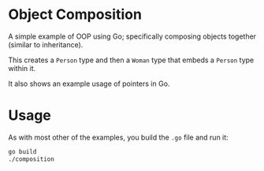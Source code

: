# Object Composition

A simple example of OOP using Go; specifically composing objects together (similar to inheritance).

This creates a `Person` type and then a `Woman` type that embeds a `Person` type within it.

It also shows an example usage of pointers in Go.

# Usage

As with most other of the examples, you build the `.go` file and run it:

```bash
go build
./composition
```
